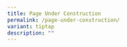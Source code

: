 ```yaml
---
title: Page Under Construction
permalink: /page-under-construction/
variant: tiptap
description: ""
---
```

